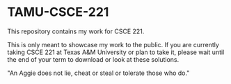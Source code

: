 # TAMU-CSCE-221

This repository contains my work for CSCE 221.

This is only meant to showcase my work to the public. If you are currently taking CSCE 221 at Texas A&M University or plan to take it, please wait until the end of your term to download or look at these solutions.

"An Aggie does not lie, cheat or steal or tolerate those who do."
